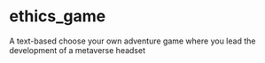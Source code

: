 # ethics_game
A text-based choose your own adventure game where you lead the development of a metaverse headset
